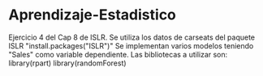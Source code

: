 # Aprendizaje-Estadistico
Ejercicio 4 del Cap 8 de ISLR. 
Se utiliza los datos de carseats del paquete ISLR "install.packages("ISLR")"
Se implementan varios modelos teniendo "Sales" como variable dependiente.
Las bibliotecas a utilizar son: 
library(rpart)
library(randomForest)
